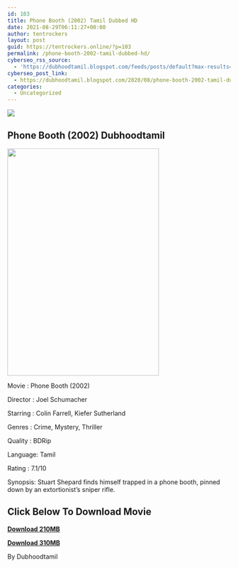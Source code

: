 ```yaml
---
id: 103
title: Phone Booth (2002) Tamil Dubbed HD
date: 2021-08-29T06:11:27+00:00
author: tentrockers
layout: post
guid: https://tentrockers.online/?p=103
permalink: /phone-booth-2002-tamil-dubbed-hd/
cyberseo_rss_source:
  - 'https://dubhoodtamil.blogspot.com/feeds/posts/default?max-results=150&start-index=151'
cyberseo_post_link:
  - https://dubhoodtamil.blogspot.com/2020/08/phone-booth-2002-tamil-dubbed-hd.html
categories:
  - Uncategorized
---
```

<div class="media_block">
  <img src="https://1.bp.blogspot.com/-3ZgqiFwxP8A/X0izyNhvPsI/AAAAAAAACLE/XszWPrKZ-yY5GYiYEICygHQNY2vUf4gcwCNcBGAsYHQ/s72-w342-h512-c/a34c2d1a4765e475dc8f9c0960dcab7f452d885c.jpg" class="media_thumbnail" />
</div>

## Phone Booth (2002) Dubhoodtamil

<div class="separator">
  <img loading="lazy" border="0" data-original-height="1440" data-original-width="960" height="512" src="https://1.bp.blogspot.com/-3ZgqiFwxP8A/X0izyNhvPsI/AAAAAAAACLE/XszWPrKZ-yY5GYiYEICygHQNY2vUf4gcwCNcBGAsYHQ/w342-h512/a34c2d1a4765e475dc8f9c0960dcab7f452d885c.jpg" width="342" />
</div>

Movie	<span></span>:	<span></span>Phone Booth (2002)

Director	<span></span>:	<span></span>Joel Schumacher

Starring	<span></span>:	<span></span>Colin Farrell, Kiefer Sutherland

Genres	<span></span>:	<span></span>Crime, Mystery, Thriller&nbsp;

Quality	<span></span>:	<span></span>BDRip&nbsp;

Language:	<span></span>Tamil&nbsp;

Rating	<span></span>:	<span></span>7.1/10

Synopsis: Stuart Shepard finds himself trapped in a phone booth, pinned down by an extortionist&#8217;s sniper rifle.

## **<span>Click Below To Download Movie</span>**

**<span><a href="https://oncehelp.com/phonebooth-1" target="_blank" rel="noopener">Download 210MB</a></span>**

**<span><a href="https://oncehelp.com/phonebooth-2" target="_blank" rel="noopener">Download 310MB</a></span>**

By Dubhoodtamil